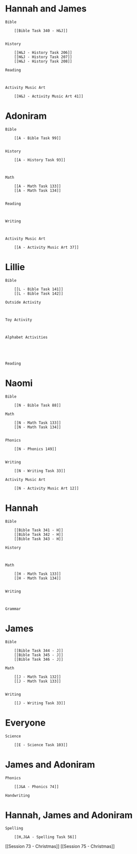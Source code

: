 # Hannah and James

	Bible

		[[Bible Task 340 - H&J]]
		

	History

		[[H&J - History Task 206]]
		[[H&J - History Task 207]]
		[[H&J - History Task 208]]

	Reading

		

	Activity Music Art

		[[H&J - Activity Music Art 41]]
# Adoniram

	Bible

		[[A - Bible Task 99]]
		

	History

		[[A - History Task 93]]
		
		

	Math

		[[A - Math Task 133]]
		[[A - Math Task 134]]
		

	Reading

		

	Writing

		

	Activity Music Art

		[[A - Activity Music Art 37]]

# Lillie

	Bible

		[[L - Bible Task 141]]
		[[L - Bible Task 142]]

	Outside Activity

		

	Toy Activity

		

	Alphabet Activities

		
		
		

	Reading

		

# Naomi

	Bible

		[[N - Bible Task 88]]

	Math

		[[N - Math Task 133]]
		[[N - Math Task 134]]
		

	Phonics

		[[N - Phonics 149]]
		

	Writing

		[[N - Writing Task 33]]

	Activity Music Art

		[[N - Activity Music Art 12]]

# Hannah

	Bible

		[[Bible Task 341 - H]]
		[[Bible Task 342 - H]]
		[[Bible Task 343 - H]]

	History

		

	Math

		[[H - Math Task 133]]
		[[H - Math Task 134]]
		

	Writing

		

	Grammar

		
		
		
# James

	Bible

		[[Bible Task 344 - J]]
		[[Bible Task 345 - J]]
		[[Bible Task 346 - J]]

	Math

		[[J - Math Task 132]]
		[[J - Math Task 133]]
		

	Writing

		[[J - Writing Task 33]]

# Everyone

	Science

		[[E - Science Task 103]]
		
# James and Adoniram

	Phonics

		[[J&A - Phonics 74]]

	Handwriting

		
# Hannah, James and Adoniram

	Spelling

		[[H,J&A - Spelling Task 56]]


[[Session 73 - Christmas]]
[[Session 75 - Christmas]]
